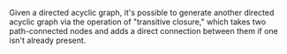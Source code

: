 Given a directed acyclic graph, it's possible to generate another directed acyclic graph via the operation of "transitive closure," which takes two path-connected nodes and adds a direct connection between them if one isn't already present. 

